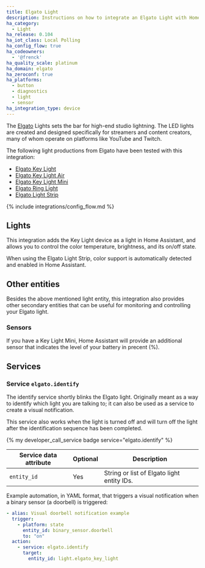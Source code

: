 ```yaml
---
title: Elgato Light
description: Instructions on how to integrate an Elgato Light with Home Assistant.
ha_category:
  - Light
ha_release: 0.104
ha_iot_class: Local Polling
ha_config_flow: true
ha_codeowners:
  - '@frenck'
ha_quality_scale: platinum
ha_domain: elgato
ha_zeroconf: true
ha_platforms:
  - button
  - diagnostics
  - light
  - sensor
ha_integration_type: device
---
```


The [Elgato](https://www.elgato.com/) Lights sets the bar for high-end studio
lightning. The LED lights are created and designed specifically for streamers
and content creators, many of whom operate on platforms like YouTube and Twitch.

The following light productions from Elgato have been tested with this
integration:

- [Elgato Key Light](https://www.elgato.com/en/key-light)
- [Elgato Key Light Air](https://www.elgato.com/en/key-light-air)
- [Elgato Key Light Mini](https://www.elgato.com/en/key-light-mini)
- [Elgato Ring Light](https://www.elgato.com/en/ring-light)
- [Elgato Light Strip](https://www.elgato.com/en/light-strip)

{% include integrations/config_flow.md %}

## Lights

This integration adds the Key Light device as a light in Home Assistant, and
allows you to control the color temperature, brightness, and its on/off state.

When using the Elgato Light Strip, color support is automatically detected
and enabled in Home Assistant.

## Other entities

Besides the above mentioned light entity, this integration also provides other
secondary entities that can be useful for monitoring and controlling your
Elgato light.

### Sensors

If you have a Key Light Mini, Home Assistant will provide an additional
sensor that indicates the level of your battery in precent (%).

## Services

### Service `elgato.identify`

The identify service shortly blinks the Elgato light. Originally meant as
a way to identify which light you are talking to; it can also be used as
a service to create a visual notification.

This service also works when the light is turned off and will turn off the
light after the identification sequence has been completed.

{% my developer_call_service badge service="elgato.identify" %}

| Service data attribute | Optional | Description |
| ---------------------- | -------- | ----------- |
| `entity_id` | Yes | String or list of Elgato light entity IDs.

Example automation, in YAML format, that triggers a visual notification when
a binary sensor (a doorbell) is triggered:

```yaml
- alias: Visual doorbell notification example
  trigger:
    - platform: state
      entity_id: binary_sensor.doorbell
      to: "on"
  action:
    - service: elgato.identify
      target:
        entity_id: light.elgato_key_light
```
